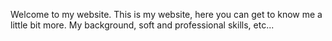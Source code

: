 Welcome to my website. This is my website, here you can get to know me a little bit more. My background, soft and professional skills, etc...


